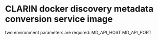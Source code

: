 # CLARIN docker discovery metadata conversion service image

two environment parameters are required:
MD_API_HOST
MD_API_PORT
